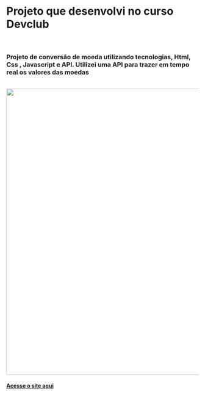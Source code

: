 <h1> Projeto que desenvolvi no curso Devclub </h1>

<br>

<h3> Projeto de conversão de moeda utilizando tecnologias, Html, Css , Javascript e API.  
  Utilizei uma API para trazer em tempo real os valores das moedas
</h3>

<br>
 <img src="https://github.com/MateusMiranda20/Conversor-de-Moedas/assets/98601572/fe6ab648-7ebb-45f5-8af0-710ce4b8aae5
.png?raw=true" width="750px">

<h4><a href="https://starlit-starship-fcd13a.netlify.app/"</a>Acesse o site aqui</h4>
 <br><br>
